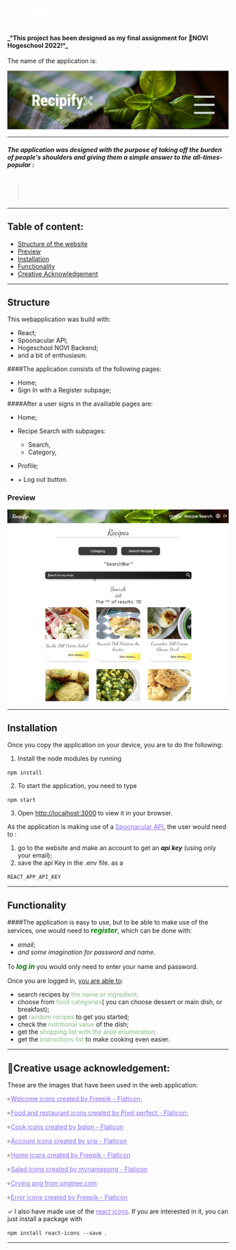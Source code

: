 # <span style="color:white; font-family: 'Monotype Corsiva'; font-size: 3rem">🍃 Welcome to the page! </span>

<h4>_°This project has been designed as my final assignment for 💫NOVI Hogeschool 2022!°_</h3>
The name of the application is: 

![recepify](src/assets/recipify.png)

<hr>

##### The application was designed with the purpose of taking off the burden of people's shoulders and giving them a simple answer to the all-times-popular :
><h1 style="color:white; font-family: 'Monotype Corsiva' ">"What are we eating today?"</h1>

***
## Table of content: 
* [Structure of the website](#structure)
* [Preview](#preview)
* [Installation](#installation)
* [Functionality](#functionality)
* [Creative Acknowledgement](#creative-acknowledgement)
***
## Structure
This webapplication was build with:
- React;
- Spoonacular API;
- Hogeschool NOVI Backend; 
- and a bit of enthusiasm. 


####The application consists of the following pages:
- Home;
- Sign In with a Register subpage;

####After a user signs in the availiable pages are:
- Home;
- Recipe Search with subpages:

  * Search,
  * Category,
- Profile;
- \+ Log out button.

### Preview 

![Recipes](src/assets/recipes.gif)


***
## Installation
Once you  copy the application on your device, you are to do the following:
1. Install the node modules by running 

`npm install`


2. To start the application, you need to type 

`npm start`

3. Open [http://localhost:3000]( http://localhost:3000) to view it in your browser.

As the application is making use of a <a style="color:#8967F7" href="https://spoonacular.com/food-api">Spoonacular API</a>, the user would need to :
1. go to the website and make an account to get an **_api key_** (using only your email);
2. save the api Key in the .env file. as a 

`REACT_APP_API_KEY ` 


***
## Functionality


####The application is easy to use, but to be able to make use of the services, one would need to<span style="color:green;font-weight:700;font-size:16px"> **_register_**</span>, which can be done with:
- _email_;
- _and some imagination for password and name_.

To <span style="color:green;font-weight:700;font-size:16px">_**log in**_</span> you would only need to enter your name and password.


Once you are logged in, <span style="text-decoration: underline">you are able to</span>:
- search recipes by <span style="color: #86B986">the name or ingredient;</span>
- choose from <span style="color: #86B986">food categories</span>( you can choose dessert or main dish, or breakfast);
- get <span style="color: #86B986">random recipes</span> to get you started;
- check the <span style="color: #86B986">nutritional value</span> of the dish;
- get the <span style="color: #86B986">shopping list with the aisle enumeration;
- get the <span style="color: #86B986">instructions list</span> to make cooking even easier.
***

## 💫Creative usage acknowledgement: 

These are the  images that have been used in the web application:

৹ <a style="color:#8967F7" href="https://www.flaticon.com/free-icons/welcome">
Welcome icons created by Freepik - Flaticon;</a>

৹ <a style="color:#8967F7" href="https://www.flaticon.com/free-icons/food-and-restaurant">
Food and restaurant icons created by Pixel perfect - Flaticon;</a>

৹ <a style="color:#8967F7" href="https://www.flaticon.com/free-icons/cook">
Cook icons created by bqlqn - Flaticon</a>

৹ <a style="color:#8967F7" href="https://www.flaticon.com/free-icons/account">
Account icons created by srip - Flaticon</a>

৹ <a style="color:#8967F7" style="color:#8967F7" href="https://www.flaticon.com/free-icons/home">
Home icons created by Freepik - Flaticon</a>

৹ <a style="color:#8967F7" href="https://www.flaticon.com/free-icons/salad">
Salad icons created by mynamepong - Flaticon</a>

৹ <a style="color:#8967F7" href="https://pngtree.com/so/crying">
Crying png from pngtree.com</a>

৹ <a style="color:#8967F7" href="https://www.flaticon.com/free-icons/error">
Error icons created by Freepik - Flaticon</a>

✓ I also have made use of the <a style="color:#8967F7" href="https://react-icons.github.io/react-icons/">react icons</a>. If you are interested in it, you can just install a package with 

`npm install react-icons --save `.

***